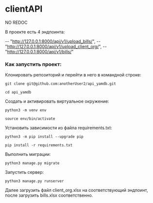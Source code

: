 # clientAPI

NO REDOC

В проекте есть 4 эндпоинта:


-- "http://127.0.0.1:8000/api/v1/upload_bills/",
-- "http://127.0.0.1:8000/api/v1/upload_client_org/",
-- "http://127.0.0.1:8000/api/v1/bills/"


### Как запустить проект:

Клонировать репозиторий и перейти в него в командной строке:

```
git clone git@github.com:anotherUser2/api_yamdb.git
```

```
cd api_yamdb
```

Cоздать и активировать виртуальное окружение:

```
python3 -m venv env
```

```
source env/bin/activate
```

Установить зависимости из файла requirements.txt:

```
python3 -m pip install --upgrade pip
```

```
pip install -r requirements.txt
```

Выполнить миграции:

```
python3 manage.py migrate
```

Запустить сервер:

```
python3 manage.py runserver
```

Далее загрузить файл client_org.xlsx на соответствующий эндпоинт, после загрузить bills.xlsx соответственно.
